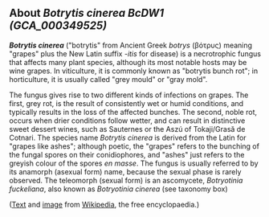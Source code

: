 About *Botrytis cinerea BcDW1 (GCA\_000349525)* 
-----------------------------------------------



***Botrytis cinerea*** (\"botrytis\" from Ancient Greek *botrys*
(βότρυς) meaning \"grapes\" plus the New Latin suffix *-itis* for
disease) is a necrotrophic fungus that affects many plant species,
although its most notable hosts may be wine grapes. In viticulture, it
is commonly known as \"botrytis bunch rot\"; in horticulture, it is
usually called \"grey mould\" or \"gray mold\".

The fungus gives rise to two different kinds of infections on grapes.
The first, grey rot, is the result of consistently wet or humid
conditions, and typically results in the loss of the affected bunches.
The second, noble rot, occurs when drier conditions follow wetter, and
can result in distinctive sweet dessert wines, such as Sauternes or the
Aszú of Tokaji/Grasă de Cotnari. The species name *Botrytis cinerea* is
derived from the Latin for \"grapes like ashes\"; although poetic, the
\"grapes\" refers to the bunching of the fungal spores on their
conidiophores, and \"ashes\" just refers to the greyish colour of the
spores *en masse*. The fungus is usually referred to by its anamorph
(asexual form) name, because the sexual phase is rarely observed. The
teleomorph (sexual form) is an ascomycete, *Botryotinia fuckeliana*,
also known as *Botryotinia cinerea* (see taxonomy box)

([Text](http://en.wikipedia.org/wiki/Botrytis_cinerea) and
[image](https://commons.wikimedia.org/wiki/File:Aardbei_Lambada_vruchtrot_Botrytis_cinerea.jpg)
from [Wikipedia](http://en.wikipedia.org/), the free encyclopaedia.)
